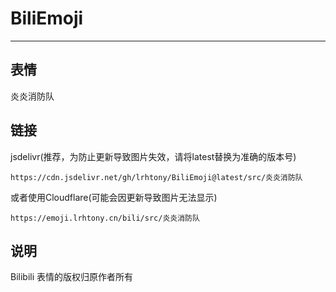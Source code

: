 # BiliEmoji
---
## 表情
炎炎消防队
## 链接
jsdelivr(推荐，为防止更新导致图片失效，请将latest替换为准确的版本号)
```
https://cdn.jsdelivr.net/gh/lrhtony/BiliEmoji@latest/src/炎炎消防队
```
或者使用Cloudflare(可能会因更新导致图片无法显示)
```
https://emoji.lrhtony.cn/bili/src/炎炎消防队
```
## 说明
Bilibili 表情的版权归原作者所有
